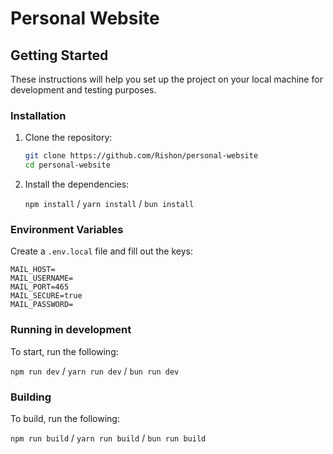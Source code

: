 # Personal Website

## Getting Started

These instructions will help you set up the project on your local machine for development and testing purposes.

### Installation

1. Clone the repository:

    ```sh
    git clone https://github.com/Rishon/personal-website
    cd personal-website
    ```

2. Install the dependencies:

    ``npm install`` / ``yarn install`` / ``bun install``

### Environment Variables

Create a ``.env.local`` file and fill out the keys:

```.env
MAIL_HOST=
MAIL_USERNAME=
MAIL_PORT=465
MAIL_SECURE=true
MAIL_PASSWORD=
```

### Running in development

To start, run the following:

``npm run dev`` / ``yarn run dev`` / ``bun run dev``

### Building

To build, run the following:

``npm run build`` / ``yarn run build`` / ``bun run build``
